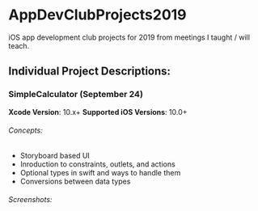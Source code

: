 # AppDevClubProjects2019
iOS app development club projects for 2019 from meetings I taught / will teach.

## Individual Project Descriptions:

### SimpleCalculator (September 24)
**Xcode Version**: 10.x+
**Supported iOS Versions**: 10.0+

###### Concepts:
- Storyboard based UI
- Inroduction to constraints, outlets, and actions
- Optional types in swift and ways to handle them
- Conversions between data types

###### Screenshots:


